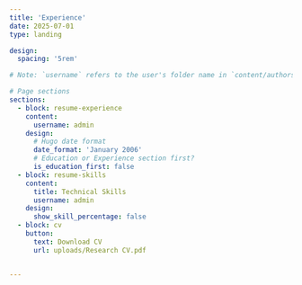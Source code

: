 ```yaml
---
title: 'Experience'
date: 2025-07-01
type: landing

design:
  spacing: '5rem'

# Note: `username` refers to the user's folder name in `content/authors/`

# Page sections
sections:
  - block: resume-experience
    content:
      username: admin
    design:
      # Hugo date format
      date_format: 'January 2006'
      # Education or Experience section first?
      is_education_first: false
  - block: resume-skills
    content:
      title: Technical Skills
      username: admin
    design:
      show_skill_percentage: false
  - block: cv
    button:
      text: Download CV
      url: uploads/Research CV.pdf


---
```

